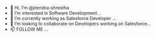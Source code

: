 - 👋 Hi, I’m @jitendra-shrestha
- 👀 I’m interested in Software Development...
- 🌱 I’m currently working as Salesforce Developer ...
- 💞️ I’m looking to collaborate on Developers working on Salesforce...
- 📫 FOLLOW ME ...

<!---
jitendra-shrestha/jitendra-shrestha is a ✨ special ✨ repository because its `README.md` (this file) appears on your GitHub profile.
You can click the Preview link to take a look at your changes.
--->
